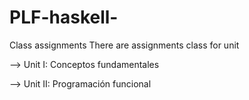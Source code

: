 # PLF-haskell-
Class assignments
There are assignments class for unit

--> Unit I: Conceptos fundamentales

--> Unit II: Programación funcional
